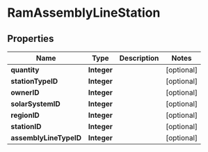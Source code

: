 
# RamAssemblyLineStation

## Properties
Name | Type | Description | Notes
------------ | ------------- | ------------- | -------------
**quantity** | **Integer** |  |  [optional]
**stationTypeID** | **Integer** |  |  [optional]
**ownerID** | **Integer** |  |  [optional]
**solarSystemID** | **Integer** |  |  [optional]
**regionID** | **Integer** |  |  [optional]
**stationID** | **Integer** |  |  [optional]
**assemblyLineTypeID** | **Integer** |  |  [optional]



